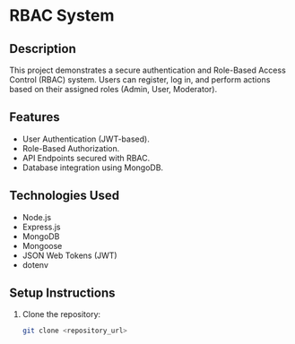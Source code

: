# RBAC System

## Description
This project demonstrates a secure authentication and Role-Based Access Control (RBAC) system. Users can register, log in, and perform actions based on their assigned roles (Admin, User, Moderator).

## Features
- User Authentication (JWT-based).
- Role-Based Authorization.
- API Endpoints secured with RBAC.
- Database integration using MongoDB.

## Technologies Used
- Node.js
- Express.js
- MongoDB
- Mongoose
- JSON Web Tokens (JWT)
- dotenv

## Setup Instructions
1. Clone the repository:
   ```bash
   git clone <repository_url>
